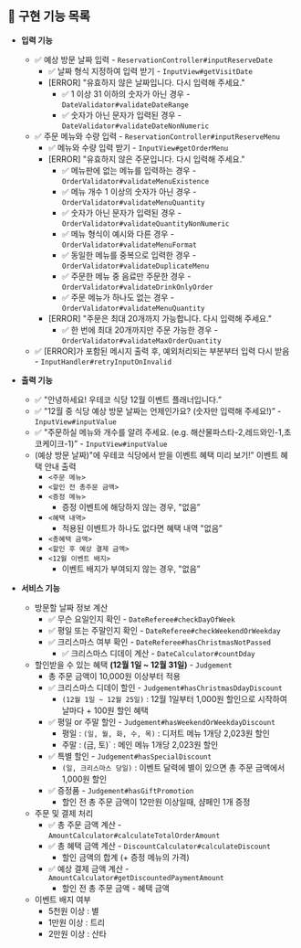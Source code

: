 ## 📝 구현 기능 목록

- **입력 기능**
    - ✅ 예상 방문 날짜 입력 - `ReservationController#inputReserveDate`
        - ✅ 날짜 형식 지정하여 입력 받기 - `InputView#getVisitDate`
        - [ERROR] "유효하지 않은 날짜입니다. 다시 입력해 주세요."
            - ✅ 1 이상 31 이하의 숫자가 아닌 경우 - `DateValidator#validateDateRange`
            - ✅ 숫자가 아닌 문자가 입력된 경우 - `DateValidator#validateDateNonNumeric`
    - ✅ 주문 메뉴와 수량 입력 - `ReservationController#inputReserveMenu`
        - ✅ 메뉴와 수량 입력 받기 - `InputView#getOrderMenu`
        - [ERROR] "유효하지 않은 주문입니다. 다시 입력해 주세요."
            - ✅ 메뉴판에 없는 메뉴를 입력하는 경우 - `OrderValidator#validateMenuExistence`
            - ✅ 메뉴 개수 1 이상의 숫자가 아닌 경우 - `OrderValidator#validateMenuQuantity`
            - ✅ 숫자가 아닌 문자가 입력된 경우 - `OrderValidator#validateQuantityNonNumeric`
            - ✅ 메뉴 형식이 예시와 다른 경우 - `OrderValidator#validateMenuFormat`
            - ✅ 동일한 메뉴를 중복으로 입력한 경우 - `OrderValidator#validateDuplicateMenu`
            - ✅ 주문한 메뉴 중 음료만 주문한 경우 - `OrderValidator#validateDrinkOnlyOrder`
            - ✅ 주문 메뉴가 하나도 없는 경우 - `OrderValidator#validateMenuQuantity`
        - [ERROR] "주문은 최대 20개까지 가능합니다. 다시 입력해 주세요."
            - ✅ 한 번에 최대 20개까지만 주문 가능한 경우 - `OrderValidator#validateMaxOrderQuantity`
    - ✅ [ERROR]가 포함된 메시지 출력 후, 예외처리되는 부분부터 입력 다시 받음 - `InputHandler#retryInputOnInvalid`

- **출력 기능**
    - ✅ "안녕하세요! 우테코 식당 12월 이벤트 플래너입니다.”
    - ✅ "12월 중 식당 예상 방문 날짜는 언제인가요? (숫자만 입력해 주세요!)” - `InputView#inputValue`
    - ✅ "주문하실 메뉴와 개수를 알려 주세요. (e.g. 해산물파스타-2,레드와인-1,초코케이크-1)” - `InputView#inputValue`
    - (예상 방문 날짜)"에 우테코 식당에서 받을 이벤트 혜택 미리 보기!” 이벤트 혜택 안내 출력
        - `<주문 메뉴>`
        - `<할인 전 총주문 금액>`
        - `<증정 메뉴>`
            - 증정 이벤트에 해당하지 않는 경우, "없음”
        - `<혜택 내역>`
            - 적용된 이벤트가 하나도 없다면 혜택 내역 "없음”
        - `<총혜택 금액>`
        - `<할인 후 예상 결제 금액>`
        - `<12월 이벤트 배지>`
            - 이벤트 배지가 부여되지 않는 경우, "없음”
- **서비스 기능**
    - 방문할 날짜 정보 계산
        - ✅ 무슨 요일인지 확인 - `DateReferee#checkDayOfWeek`
        - ✅ 평일 또는 주말인지 확인 - `DateReferee#checkWeekendOrWeekday`
        - ✅ 크리스마스 여부 확인 - `DateReferee#hasChristmasNotPassed`
            - ✅ 크리스마스 디데이 계산 - `DateCalculator#countDday`
    - 할인받을 수 있는 혜택 **(12월 1일 ~ 12월 31일)** - `Judgement`
        - 총 주문 금액이 10,000원 이상부터 적용
        - ✅ 크리스마스 디데이 할인 - `Judgement#hasChristmasDdayDiscount`
            - `(12월 1일 ~ 12월 25일)` : 12월 1일부터 1,000원 할인으로 시작하여 날마다 + 100원 할인 혜택
        - ✅ 평일 or 주말 할인 - `Judgement#hasWeekendOrWeekdayDiscount`
            - 평일 : `(일, 월, 화, 수, 목)` : 디저트 메뉴 1개당 2,023원 할인
            - 주말 : (금, 토)` : 메인 메뉴 1개당 2,023원 할인
        - ✅ 특별 할인 - `Judgement#hasSpecialDiscount`
            - `(일, 크리스마스 당일)` : 이벤트 달력에 별이 있으면 총 주문 금액에서 1,000원 할인
        - ✅ 증정품 - `Judgement#hasGiftPromotion`
            - 할인 전 총 주문 금액이 12만원 이상일때, 샴페인 1개 증정
    - 주문 및 결제 처리
        - ✅ 총 주문 금액 계산 - `AmountCalculator#calculateTotalOrderAmount`
        - ✅ 총 혜택 금액 계산 - `DiscountCalculator#calculateDiscount`
            - 할인 금액의 합계 (+ 증정 메뉴의 가격)
        - ✅ 예상 결제 금액 계산 - `AmountCalculator#getDiscountedPaymentAmount`
            - 할인 전 총 주문 금액 - 혜택 금액
    - 이벤트 배지 여부
        - 5천원 이상 : 별
        - 1만원 이상 : 트리
        - 2만원 이상 : 산타